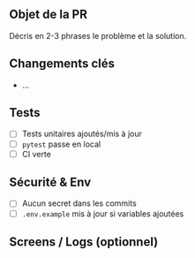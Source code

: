 ## Objet de la PR
Décris en 2-3 phrases le problème et la solution.

## Changements clés
- …

## Tests
- [ ] Tests unitaires ajoutés/mis à jour
- [ ] `pytest` passe en local
- [ ] CI verte

## Sécurité & Env
- [ ] Aucun secret dans les commits
- [ ] `.env.example` mis à jour si variables ajoutées

## Screens / Logs (optionnel)
